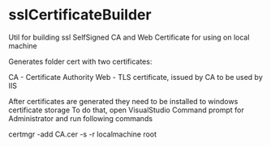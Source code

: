 # sslCertificateBuilder
Util for building ssl SelfSigned CA and Web Certificate for using on local machine

Generates folder cert with two certificates:

CA - Certificate Authority
Web - TLS certificate, issued by CA to be used by IIS

After certificates are generated they need to be installed to windows certificate storage
To do that, open VisualStudio Command prompt for Administrator and run following commands

certmgr -add CA.cer -s -r localmachine root
